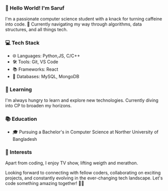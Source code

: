 ### 👋 Hello World! I'm Saruf

I'm a passionate computer science student with a knack for turning caffeine into code. 🚀 Currently navigating my way through algorithms, data structures, and all things tech.

### 💻 Tech Stack
- 🌐 Languages: Python,JS, C/C++
- 🛠️ Tools: Git, VS Code
- 📚 Frameworks: React
- 🧰 Databases: MySQL, MongoDB

### 🌱 Learning
I'm always hungry to learn and explore new technologies. Currently diving into CP to broaden my horizons.

 <!----     ### 🚀 Projects
      - 🤖 [Project Name 1](link): Brief description
      - 🚗 [Project Name 2](link): Brief description
      - 🌐 [Project Name 3](link): Brief description   ---->

### 📚 Education
- 🎓 Pursuing a Bachelor's in Computer Science at Norther University of Bangladesh

### 🌈 Interests
Apart from coding, I enjoy TV show, lifting weigth and merathon.

 <!------   ### 📫 Let's Connect
    - 🔗 [LinkedIn](Your LinkedIn Profile Link)
    - 🐦 [Twitter](Your Twitter Profile Link)            -------->

Looking forward to connecting with fellow coders, collaborating on exciting projects, and constantly evolving in the ever-changing tech landscape. Let's code something amazing together! 🚀✨
